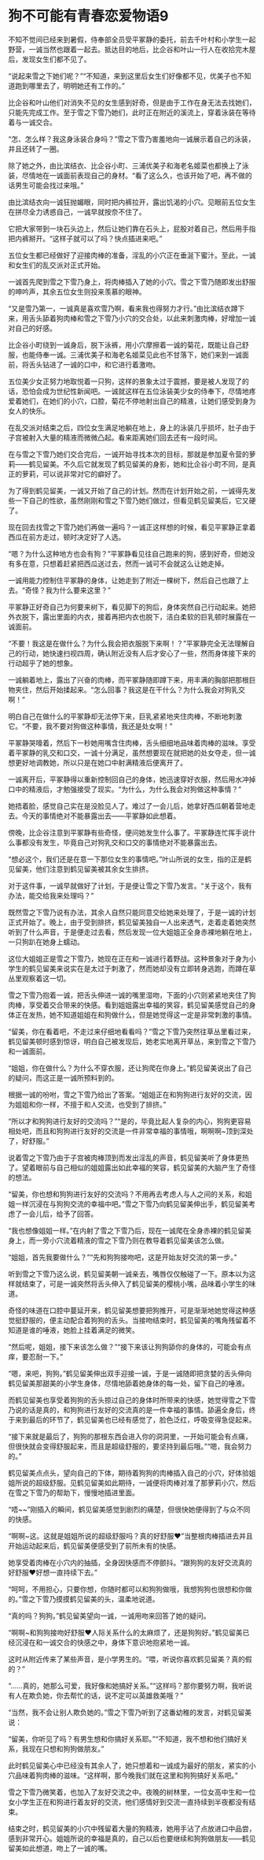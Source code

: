# 狗不可能有青春恋爱物语9

不知不觉间已经来到暑假，侍奉部全员受平冢静的委托，前去千叶村和小学生一起野营，一诚当然也跟着一起去。抵达目的地后，比企谷和叶山一行人在收拾完木屋后，发现女生们都不见了。

“说起来雪之下她们呢？”“不知道，来到这里后女生们好像都不见，优美子也不知道跑到哪里去了，明明她还有工作的。”

比企谷和叶山他们对消失不见的女生感到好奇，但是由于工作在身无法去找她们，只能先完成工作。至于雪之下雪乃她们，此时正在附近的溪流上，穿着泳装在等待着与一诚交合。

“怎、怎么样？我这身泳装合身吗？”雪之下雪乃害羞地向一诚展示着自己的泳装，并且还转了一圈。

除了她之外，由比滨结衣、比企谷小町、三浦优美子和海老名姬菜也都换上了泳装，尽情地在一诚面前表现自己的身材。“看了这么久，也该开始了吧，再不做的话男生可能会找过来哦。”

由比滨结衣向一诚狂抛媚眼，同时把内裤拉开，露出饥渴的小穴。见眼前五位女生在拼尽全力诱惑自己，一诚早就按奈不住了。

它把大家带到一块石头边上，然后让她们靠在石头上，屁股对着自己，然后用手指把内裤掰开。“这样子就可以了吗？快点插进来吧。”

五位女生都已经做好了迎接肉棒的准备，淫乱的小穴正在垂涎下蜜汁。至此，一诚和女生们的乱交派对正式开始。

一诚首先爬到雪之下雪乃身上，将肉棒插入了她的小穴。雪之下雪乃随即发出舒服的呻吟声，其余五位女生则投来羡慕的眼神。

“又是雪乃第一，一诚真是喜欢雪乃啊，看来我也得努力才行。”由比滨结衣蹲下来，用舌头舔着狗肉棒和雪之下雪乃小穴的交合处，以此来刺激肉棒，好增加一诚对自己的好感。

比企谷小町绕到一诚身后，脱下泳裤，用小穴摩擦着一诚的菊花，既能让自己舒服，也能侍奉一诚。三浦优美子和海老名姬菜见此也不甘落下，她们来到一诚面前，将舌头钻进了一诚的口中，和它进行着激吻。

五位美少女正努力地取悦着一只狗，这样的景象太过于震撼，要是被人发现了的话，恐怕会成为世纪性新闻吧。一诚就这样在五位泳装美少女的侍奉下，尽情地疼爱着她们，在她们的小穴，口腔，菊花不停地射出自己的精液，让她们感受到身为女人的快乐。

在乱交派对结束之后，四位女生满足地躺在地上，身上的泳装几乎损坏，肚子由于子宫被射入大量的精液而微微凸起。看来距离她们回去还有一段时间。

在与雪之下雪乃她们交合完后，一诚开始寻找本次的目标，那就是参加夏令营的萝莉——鹤见留美。不久后它就发现了鹤见留美的身影，她和比企谷小町不同，是真正的萝莉，可以说非常对它的癖好了。

为了得到鹤见留美，一诚又开始了自己的计划。然而在计划开始之前，一诚得先发些一下自己的性欲，虽然刚刚和雪之下雪乃她们做过，但看见鹤见留美后，它又硬了。

现在回去找雪之下雪乃她们再做一遍吗？一诚正这样想的时候，看见平冢静正拿着西瓜在前方走过，顿时决定好了人选。

“嗯？为什么这种地方也会有狗？”平冢静看见往自己跑来的狗，感到好奇，但她没有多在意，只想着赶紧把西瓜送过去，然而一诚可不会就这么让她走掉。

一诚用能力控制住平冢静的身体，让她走到了附近一棵树下，然后自己也跟了上去。“奇怪？我为什么要来这里？”

平冢静正好奇自己为何要来树下，看见脚下的狗后，身体突然自己行动起来。她把外衣脱下，露出里面的内衣，接着再把内衣也脱下，洁白柔软的巨乳顿时展露在一诚面前。

“不要！我这是在做什么？为什么我会把衣服脱下来啊！？”平冢静完全无法理解自己的行动，她快速扫视四周，确认附近没有人后才安心了一些，然而身体接下来的行动超乎了她的想象。

一诚躺着地上，露出了兴奋的肉棒，而平冢静随即蹲下来，用丰满的胸部把那根巨物夹住，然后开始揉起来。“怎么回事？我这是在干什么？为什么我会对狗乳交啊！”

明白自己在做什么的平冢静却无法停下来，巨乳紧紧地夹住肉棒，不断地刺激它。“不要，我不要对狗做这种事情，我还是处女啊！”

平冢静哭嚎着，然后下一秒她用嘴含住肉棒，舌头细细地品味着肉棒的滋味。享受着平冢静的乳交和口交，一诚十分满足，虽然想要现在就把她的处女夺走，但一诚想更好地调教她，所以只是在她口中射满精液后便离开了。

一诚离开后，平冢静得以重新控制回自己的身体，她迅速穿好衣服，然后用水冲掉口中的精液后，才勉强接受了现实。“为什么，为什么我会对狗做这种事情？”

她捂着脸，感觉自己实在是没脸见人了。难过了一会儿后，她拿好西瓜朝着营地走去。今天的事情绝对不能暴露出去——平冢静如此想着。

傍晚，比企谷注意到平冢静有些奇怪，便问她发生什么事了。平冢静连忙挥手说什么事都没有发生，毕竟自己对狗乳交和口交的事情绝对不能暴露出去。

“想必这个，我们还是在意一下那位女生的事情吧。”叶山所说的女生，指的正是鹤见留美，他们注意到鹤见留美被其余女生排挤。

对于这件事，一诚早就做好了计划，于是便让雪之下雪乃发言。“关于这个，我有办法，能交给我来处理吗？”

既然雪之下雪乃说有办法，其余人自然只能同意交给她来处理了，于是一诚的计划正式开始了。晚上，由于受到排挤，鹤见留美独自一人出来透气，走着走着她突然听到了什么声音，于是便走过去看，然后发现一位大姐姐正全身赤裸地躺在地上，一只狗趴在她身上蠕动。

这位大姐姐正是雪之下雪乃，她现在正在和一诚进行着野战。这种景象对于身为小学生的鹤见留美来说实在是太过于刺激了，然而她却没有立即转身逃跑，而蹲在草丛里观察着这一切。

雪之下雪乃抱着一诚，把舌头伸进一诚的嘴里湿吻，下面的小穴则紧紧地夹住了狗肉棒，享受着交合带来的快感。看到姐姐露出幸福的笑容，鹤见留美感觉自己的身体正在发热，她不知道姐姐在和狗做什么，但是她觉得这一定是非常刺激的事情。

“留美，你在看着吧，不走过来仔细地看看吗？”雪之下雪乃突然往草丛里看过来，鹤见留美顿时感到惊讶，明白自己被发现后，她老实地离开草丛，来到雪之下雪乃和一诚面前。

“姐姐，你在做什么？为什么不穿衣服，还让狗爬在你身上。”鹤见留美说出了自己的疑问，而这正是一诚所预料到的。

根据一诚的吩咐，雪之下雪乃给出了答案。“姐姐正在和狗狗进行友好的交流，因为姐姐和你一样，不擅于和人交流，也受到了排挤。”

“所以才和狗狗进行友好的交流吗？”“是的，毕竟比起人复杂的内心，狗狗更容易相处吧，而且和狗狗进行友好的交流是一件非常幸福的事情哦，啊啊啊~顶到深处了，好舒服。”

说着雪之下雪乃由于子宫被肉棒顶到而发出淫乱的声音，鹤见留美听了身体更热了。望着眼前与自己相似的姐姐露出如此幸福的笑容，鹤见留美的大脑产生了奇怪的想法。

“留美，你也想和狗狗进行友好的交流吗？不用再去考虑人与人之间的关系，和姐姐一样沉浸在与狗狗交流的幸福中吧。”雪之下雪乃向鹤见留美伸出手，鹤见留美考虑了一会儿后，给予了回答。

“我也想像姐姐一样。”在内射了雪之下雪乃后，现在一诚爬在全身赤裸的鹤见留美身上，而一旁小穴流着精液的雪之下雪乃则在教导着鹤见留美该怎么做。

“姐姐，首先我要做什么？”“先和狗狗接吻吧，这是开始友好交流的第一步。”

听到雪之下雪乃这么说，鹤见留美朝一诚亲去，嘴唇仅仅触碰了一下。原本以为这样就结束了，可是一诚突然将舌头伸入了鹤见留美的樱桃小嘴，品味着小学生的味道。

奇怪的味道在口腔中蔓延开来，鹤见留美想要把狗推开，可是渐渐地她觉得这种感觉挺舒服的，便主动配合着狗狗的舌头。当接吻结束时，鹤见留美的嘴角残留着不知道是谁的唾液，她脸上挂着满足的微笑。

“然后呢，姐姐，接下来该怎么做？”“接下来该让狗狗舔你的身体的，可能会有点痒，要忍耐一下。”

“嗯，来吧，狗狗。”鹤见留美伸出双手迎接一诚，于是一诚随即把贪婪的舌头伸向鹤见留美那甜美的小学生身体，尽情地舔着她身体的每一处，留下自己的唾液。

而鹤见留美也享受着狗狗的舌头掠过自己的身体时所带来的快感，她觉得雪之下雪乃说的话是真的，和狗狗进行友好的交流真的是一件幸福的事情。舔遍全身后，终于来到最后的环节了，鹤见留美也已经有感觉了，脸色泛红，呼吸变得急促起来。

“接下来就是最后了，狗狗的那根东西会进入你的洞洞里，一开始可能会有点痛，但很快就会变得舒服起来，而且是超级舒服的，要坚持到最后哦。”“嗯，我会努力的。”

鹤见留美点点头，望向自己的下体，期待着狗狗的肉棒插入自己的小穴，好体验姐姐所说的超级舒服。见鹤见留美如此期待，一诚便将肉棒对准了那萝莉小穴，然后在雪之下雪乃的帮助下，慢慢地插进里面。

“唔~~”刚插入的瞬间，鹤见留美感觉到剧烈的痛楚，但很快她便得到了与众不同的快感。

“啊啊~这。这就是姐姐所说的超级舒服吗？真的好舒服❤”当整根肉棒插进去并且开始运动起来后，鹤见留美便感受到了前所未有的快感。

她享受着肉棒在小穴内的抽插，全身因快感而不停颤抖。“跟狗狗的友好交流真的好舒服❤好想一直持续下去。”

“呵呵，不用担心，只要你想，你随时都可以和狗狗做哦，我想狗狗也很想和你做的。”雪之下雪乃摸摸鹤见留美的头，温柔地说道。

“真的吗？狗狗。”鹤见留美望向一诚，一诚用吻来回答了她的疑问。

“啊啊~和狗狗接吻好舒服❤人际关系什么的太麻烦了，还是狗狗好。”鹤见留美已经沉浸在和一诚交合的快感之中，身体下意识地抱紧地一诚。

这时从附近传来了某些声音，是小学男生的。“喂，听说你喜欢鹤见留美？真的假的？”

“……真的，她那么可爱，我好像和她搞好关系。”“这样吗？那你要努力啊，我听说有人在欺负她，你去帮忙的话，说不定可以英雄救美哦？”

“当然，我不会让别人欺负她的。”雪之下雪乃听到了这番幼稚的发言，对鹤见留美说：

“留美，你听见了吗？有男生想和你搞好关系耶。”“不知道，我不想和他们搞好关系，我现在只想和狗狗做朋友。”

此时鹤见留美心中已经没有其余人了，她只想着和一诚成为最好的朋友，紧实的小穴品味着狗肉棒的滋味。“这样啊，那今晚我们就在这里和狗狗搞好关系吧。”

雪之下雪乃微笑着，也加入了友好交流之中。夜晚的树林里，一位女高中生和一位女小学生正在和狗进行着友好的交流，他们感情好到交流一直持续到半夜都没有结束。

结束之时，鹤见留美的小穴中残留着大量的狗精液，她用手沾了点放进口中品尝，感到非常开心。姐姐所说的幸福是真的，自己以后也要继续和狗狗做朋友——鹤见留美如此想道，吻上了一诚的嘴。

  

  

  

  

  

  

 夏令营终于结束了，在这短暂的几天内，一诚不仅和各位女生举行了多次乱交派对，还将鹤见留美调教成了自己的性奴，可以说是收获满满。

雪之下雪乃一行人搭车回到学校后，下车的时候碰见了雪之下阳乃。“雪乃，你又在做些无聊的事情啊。”

雪之下阳乃嘲讽般的语气，让雪之下雪乃非常不爽。“姐姐，你来这里干什么？”

“没什么，只是过来接你而已，妈妈已经对你的任性忍耐到底了，跟我回家一趟吧。”见雪之下阳乃的神情非常严肃，雪之下雪乃动摇了。

本来她的计划是现在回家和一诚一起洗个澡，然后在床上尽情地干个痛快，现在计划却被打乱了。“雪乃，这是为了你好，快上车。”

雪之下阳乃催促道，雪之下雪乃毫无办法，只能上车，在大家的目送下离开了。这一幕让躲在一旁的一诚非常生气，居然敢来打扰自己和雪乃做爱。

反正你也是目标之一，正好现在有空，是时候开始行动了——一诚眼中燃烧着怒火，下体膨胀的肉棒已经忍不住想要把阳乃乱搞一顿了。回到雪乃家等了许久后，雪乃带着疲惫的样子回来了。

她受到母亲的责备，精神相当劳累，但看见一诚走过来迎接自己，瞬间好了许多。“一诚，抱歉我回来晚了，我母亲实在是太多话说了，我们现在就到卧室里去吧。”

雪乃边脱下自己的衣服，边和一诚来到卧室，当抵挡床边时，她已经一丝不挂。她躺在床上张开双腿，用手指打开小穴，接着一诚跳到她身上，将肉棒插入了她那饥渴的小穴。

“唔啊~狗肉棒好舒服，还是一诚对我好❤”雪乃一边享受着肉棒，一边和一诚接吻，身体的疲惫逐渐得到了舒缓。

“再用力点，再让我舒服点❤”听到雪乃的话，一诚加快了抽插的速度，每一下都顶到深处，不久后两人同时达到了高潮，大量的狗精液注入到雪乃的子宫里。

“呵呵，又被内射了呢，如果能够怀上你的宝宝那该多好啊❤”雪乃脸色泛红地微笑着，用手指抚摸着刚刚被内射的小穴，非常珍惜里面的精液，不想它们流出来。

交合结束后，雪乃去洗了个澡，然后回到书桌上开始解决母亲交给自己的任务。这时一诚咬着一杯牛奶过来，递到雪乃面前。

“诶？这是给我的牛奶吗？谢谢你。”雪乃开心地接过牛奶，摸了摸一诚的头，递到口中正要喝下去时停住了。

“这、这是……这是你的‘牛奶’啊，居然让我喝你的‘牛奶’吗？”雪乃脸颊红得像苹果，用眼神询问一诚是不是想要她喝，而一诚点了点头。

“真是的~等下要好好补偿我哦。”雪乃害羞地将杯中的牛奶一饮而尽，反正也不是第一次喝，所以感觉还不错。

见雪乃把自己的“牛奶”一口气喝完，一诚感到十分满足，于是之后好好地补偿了雪乃，往她的小穴和嘴巴射精了几次。半夜，一诚向雪乃讲述了对阳乃的报复计划。

“你想替我向姐姐报仇吗？好吧，正好我也讨厌姐姐，我们一起来报复她吧。”两人商量好了对阳乃的报复计划，然后又开始了新一轮的交尾。

第二天，雪乃把阳乃叫到了自己家里来。“雪乃，特意叫我过来是有什么事吗？是决定回母亲那里了吗？”

阳乃趾高气扬地走进来，坐在沙发上，将身上的太阳眼镜随意一扔，一副十分嚣张的模样。“很遗憾，我目前还没有回去的打算。”

雪乃冷冷地说道，阳乃听了轻蔑一笑。“是吗？那我就看看雪乃你能坚持多久吧。”

阳乃翘起腿，那双美腿被一诚看在眼里，不禁兴奋起来，然后被阳乃注意到了。“雪乃，你还养着这条狗啊，品味真差，如果是我的话会养更高贵的品种。”

本来雪乃对于阳乃的话是不在意的，可是这句话触碰到了她的底线。只见她眼中没有笑意地呵呵笑起来，缓缓说道：

“不急，先喝杯茶吧，等下我会慢慢跟你说的。”雪乃将一杯茶递上去，阳乃鄙视了她一眼，接下来一口饮尽。

“好了，有话快说，我还有事要忙呢。”阳乃晃着腿催促雪乃，突然间她感觉自己头晕目眩，意识正在逐渐飘走。

“嗯？我这是……”在不明白发生了什么的情况下，阳乃扑通一声晕倒在了沙发上。

见此雪乃和一诚对视一眼，嘴角浮现出成功的微笑。 

“嗯？我这是在哪里？”当阳乃醒来时，她发现自己躺在床上，并且手脚都被锁链捆住，完全无法行动。

“姐姐，你醒啦。”听到雪乃的声音，阳乃立即看过去，然后惊讶地瞪大了双眼。

视野中的雪乃穿着非常暴露的情色内衣，三点根本没有挡住，两股之间流着白色的不明液体，跟平时的她一点都不像。“雪乃，你这身装扮是怎么回事？还有你干嘛要把我锁住！”

阳乃的声音相当愤怒，言语之中示意雪乃快点把她放开，但雪乃冷笑一声。“不用担心，我只是想让姐姐体验一下世界上最舒服的事情而已。”

看到雪乃带着诡异的笑容靠近自己，阳乃慌张起来。“你、你想对我干什么！？还不快点放开我！！！”

阳乃的话没有任何效果，雪乃来到她身边，将她身上的衣服一件件脱下，只剩下胸罩和内裤。“姐姐的身材可真好啊~要是我的胸部也能像你一样大，就能和它做更多的玩法了。”

“你在说些什么？你为什么要把我的衣服脱下来？”阳乃不明白雪乃在说些什么，但很快她就知道了。

“过来吧，一诚。”雪乃呼唤一诚，它随即跳到床上，出现在阳乃面前，下体的肉棒残留着刚刚和雪乃交合时留下的痕迹。

“雪乃，这、这狗，你到底想做什么？”阳乃涌现出可怕的表情，她不相信自己的妹妹会对她做那种事情，可是眼前的景象让她不得不往那边想。

“刚才我就说了，我想让姐姐你体验一下世界上最舒服的事情。”说着雪乃拿出剪刀，将阳乃的胸罩从中间煎开，顿时那对柔软白皙的肉团展现在一诚的面前。

“好了，接下来请你让姐姐舒服起来吧，一诚。”一诚听从雪乃的话，慢慢向阳乃走去。

“不要，不要靠近我，快走开！雪乃，快阻止这条狗！”阳乃不断地做出抵抗，但没有任何效果，一诚来到她面前，低下头将那对美乳含入嘴里，然后吮吸起来，甜美的味道立即在口中弥漫。

虽然阳乃玩的很开，但她至今为止都有好好保护自己，这幅身体没有被任何男人碰过，可是如今却任由一只公狗摆弄，这种事情让她受到巨大打击。“不要，不要吸！雪乃，我错了，我不该这样对你，拜托你放过我吧。”

在阳乃求饶途中，一诚仍旧吸着她的乳头，宛如小宝宝喝奶一般，使得她不停地发出淫荡的喘叫声。“姐姐，干嘛要说放过你这种话呢？明明你看起来挺享受的不是吗？不仅脸色变红，连乳头都立起来了。”

雪乃发出嘲笑的声音，伸出手捏了一下阳乃另一只乳头，她顿时娇喘一声。阳乃怎么都没有想到，乳头居然是自己的敏感点，仅仅被狗吸了一会儿，自己的身体就有感觉了。

“哦？姐姐你湿了呢？没想到平时一直高傲看不起任何人的姐姐也会有这样的痴态。”雪乃伸出手指碰了一下阳乃的私处，阳乃瞬间如触电一般全身颤抖了一下。

“啊哈哈，姐姐原来这么敏感啊，看你这个样子应该想要去了吧，那作为你心爱的妹妹，就来帮你一把吧”雪乃将阳乃湿透的内裤脱下了，那泛着淫水的小穴暴露在空气中。

见到自己这个样子，阳乃恨不得想跳楼，可是她全身被锁住了，无法行动。“已经湿透了呢，没想到姐姐你这么淫荡，好了，接下来就让姐姐你舒服起来，一诚。”

听到雪乃的呼叫，一诚停下来来到她身边。阳乃望着自己的胸部上沾满了狗的唾液，感到非常恶心，而接下来的事情让她惊恐不已。

“好了，一诚，让姐姐体验一下世界上最舒服的事情吧。”一诚按照雪乃的吩咐，跨在阳乃的双腿之间。

看见这个景象，阳乃眼神无比恐惧，身体不禁颤抖起来。“等下，雪乃，你想干什么？难道说你想让那只狗上我吗？”

“姐姐，别说狗，它有名字的，叫一诚。”“名字什么的无所谓，求求你放过我吧，雪乃，我为我刚才对你的狗的评价道歉，求求你不要让狗对我做那种事情。”

阳乃的语气非常卑微，此时的她根本不像平时那样强势，然而雪乃是不会理她的。雪乃用手指将阳乃的小穴掰开，接着一诚用肉棒对准了那淫乱的小穴。

“不要！不要这么做！求求你了，雪乃！”阳乃仍旧在求饶，但是毫无意义，一诚往腰部聚集力量，然后一口气将肉棒插入了她的小穴。

“啊啊啊！好痛！好痛！为什么要这么对我？雪乃。”“还不是姐姐你平时对我太苛刻了，但是我脾气好，不仅不报复你，甚至还和你分享我最爱的男朋友，你应该高兴才对。”

“你、你在说什么？”阳乃尝试理解雪乃的话，可是破处之痛让她没心思去思考。

处女之血滴在床单上，表明阳乃的处女已经被一只狗——一诚夺走了。阳乃怎么都没想到，自己最重要的处女居然会被一只狗夺走，这超乎常理的现实让她头脑混乱起来。

“不要，好痛，不要动！”阳乃试图叫一诚停下来，可一诚怎么可能听她的话，巨大的狗肉棒在她那未经世事的小穴内肆虐，享受着肉壁摩擦带来的刺激。

随着肉棒的不断深入，阳乃感觉到自己的小穴逐渐被开拓填满，她没有想到狗的肉棒居然会这么大。“雪乃，拜托你，放过我吧，快吧那只狗拉开吧，求求你了。”

阳乃继承向雪乃求救，但雪乃根本不听她的话，反而和一诚接吻起来。目睹自己的妹妹和狗接吻，并且看上去是自愿的，不仅没有一丝的厌恶，还非常享受，阳乃愣住了。

“唔啊！啊啊！雪乃你、你唔噢！你在干什么？你居然和狗做这种，啊啊！快停下来，我的小穴要坏掉了。”在一诚的剧烈抽插下，阳乃感觉到自己的小穴正在慢慢变得奇怪起来。

“姐姐，刚才我不是和你说了吗？一诚是我的男朋友，我经常和它做爱哦，刚才姐姐你晕倒的时候，我已经被它内射了好几次了，你看。”雪乃张开双腿，露出自己的小穴，用手指轻轻掰开，向阳乃炫耀着从中流出的狗精液。

看到雪乃小穴中的精液，阳乃受到了巨大的冲击，那位曾经优雅冷傲的妹妹居然和狗成为恋人，并且还让狗中出小穴，这、这究竟发生了什么。“哦，看起来一诚快要射了，高兴吧，姐姐，等下你的小穴也能被一诚的精液填满了。”

“什么！？不要，快拔出来，不要射进起来，我不想被狗内射！”得知可怕的事情后，阳乃继续扭动身体做出挣扎，但是没有意义，随着肉棒的抽插，她的小穴已经快要绝顶了，自动收缩将肉棒紧紧地夹住。

在肉棒顶到阳乃的小穴最深处后，一诚开始加快抽插速度，肉棒在小穴内顺畅地活动着。尽管阳乃不想承认，尽管她非常厌恶，但是身体还是在狗肉棒的抽插下有了反应，小穴也开始流出淫水。

“不要，为什么我会对狗有感觉，不可能，这一定是在做梦，不可能的！”随着快感的堆积，终于迎来了爆发的时刻，一诚一口气将肉棒顶到阳乃的子宫，而阳乃也因为高潮，小穴喷出淫水刺激着狗肉棒，使得狗肉棒往她的子宫里射入了大量滚烫的精液。

“好烫，快停下来，快停下来！”感觉到子宫的内部正在被某种滚烫的液体逐渐填满，阳乃的眼睛泛出泪水。

不仅被狗夺走了处女，而且还被狗中出了，这种事情为什么会发生在自己身上。现在阳乃只希望狗快点射精结束，自己好回家把身体清洗干净，然后狗的射精持续了半个小时左右，射出的精液使得她的小腹都微微凸起。

当射精结束后，一诚将肉棒拔出来，而此时阳乃的眼睛已经失去了高光。“啊，流出来了，真是浪费。”

看见从阳乃的小穴中流出大量的精液，雪乃随即上去用嘴巴将那些精液喝下去，并且还吸着小穴内残留的精液。一诚看着雪乃那么可爱地喝下自己的精液，刚刚软下来的肉棒又精神起来了。

它来到雪乃的后面，对着她那翘起的屁股，狠狠地插入了她的小穴。“啊，居然偷袭，一诚好坏……不过我喜欢❤”

雪乃转过头摸了摸一诚的头，然后继续喝从阳乃小穴里流出的精液。“呵呵，今晚我们三人就好好地玩一下吧❤”

在雪乃幸福的笑容下，雪之下姐妹和一只狗开始度过今晚美妙的夜晚时间。 

  

  

 “呜……嗯……滋呜……好舒服，再来点…….咕唔……”

听到奇怪的声音，阳乃缓缓睁开眼眸。她感觉自己的身体凉凉的，仔细一看才发现自己身上一丝不挂，那洁白的娇躯毫无遮拦，上面沾染着大量的不明液体，看起来无比诱人。

“我、这是……”阳乃感到一阵头疼，细细回想了下后，想起了昨晚发生的事情。

“对啊，我……”阳乃立即往自己的下体看去，尽管她多么希望那只是一场噩梦，可是私处残留下来的白色液体，打破了她的幻想。

雪乃，雪乃她为什么要这么对我？阳乃的眼角泛出水晶般的泪水，这时从旁边传来的声音引起了她的注意，她不禁转头看过去，然后愣住了。

映照在眼中的景象，是如此违反常理，冲击着她的世界观。只见自己的妹妹——雪乃躺在床上，那只狗在她的背后，两人摆出了侧身体位，伴随着啪嗒声响，巨大的狗肉棒在雪乃那粉嫩的小穴一进一出，发出每一次抽插，从两瓣之中都会滴落出爱液在床单上，形成一片水渍。

而且雪乃还转过头，伸出了那柔软粉红的舌头，与狗的舌头交缠在一起，两人如同恩爱的情侣般，互相倾述着爱意。这样的景象，对于阳乃来说明明是很厌恶，很恶心的，可是看着雪乃那陶醉的表情，美丽的娇躯配合着狗的腰肢扭动，小腹因肉棒而隆起，小穴竟然瘙痒起来。

“雪乃，你在做什么！？”“嗯？姐姐你……醒了，现在……别来烦……我，我在和…….男朋友做爱……呢。”

听到阳乃的呼唤，雪乃仅仅瞥了她一眼，随后继续沉浸在与一诚的交合中。男朋友，再次从雪乃嘴里听到这个词语，阳乃依旧感到震惊和意外，自己的妹妹的男朋友居然是一条狗，这要她怎么接受。

可是望着眼前的景色，阳乃也不能不接受现实，因为雪乃她是自愿和狗交合的，从她的眼神中不仅看不出一丝厌恶，反而还相当幸福。“唔！要、要……去了吗？来……射进我……的小穴里……你，亲爱的！”

突然狗的运动变得剧烈起来，肉棒抽插的幅度也越来越快，雪乃的小穴流出了大量晶莹的爱液。看着自己的妹妹被狗的肉棒一抽一抽地弄到身体颤抖起来，阳乃想要闭上眼睛逃避现实，可是不知为何她却忍不住去看，半眯着的眼睛将眼前的景象刻录在脑海中。

“噢噢噢噢噢——要、要射了吗？射进来吧，滚烫的狗精液射进我的子宫里吧。”在高潮中，雪乃的小穴喷泄出一团花蜜，飞溅在双腿之间，充分润滑后的小穴将一诚的狗肉棒整根吞入了体内，使得腹部的凸出更加明显。

紧接着进入子宫内的肉棒，在雪乃爱液的刺激下，积攒的精液一股气射了进去，这灼热的感觉让雪乃忍不住长喘一声。“又、又被内射了！这样子一直射下去，会不会有天真的能够怀孕呢。”

雪乃带着满足的微笑，全身酥软倾倒在床上，而一诚则边射精，边舔舐着她泛红的脸颊，仿佛在爱惜自己的恋人。原本还以为雪乃是在开玩笑，但见识到她真的被狗中出后，阳乃只能认为自己的妹妹脑子真的出问题了。

不仅和狗做爱，而且还希望怀上狗的孩子，这……一诚留意到阳乃惊愕的眼神，看见她的表情，一诚明白昨晚的条件并没有让她堕落。

不过也好，要是最难搞定的女生之一的雪之下阳乃这么快就堕落的话，那就少了很多乐趣，一步步征服强势且自信的阳乃，才是最有成就感的。一诚用能力对雪乃说了句话后，雪乃微笑着点了点头，和它深吻了一口后，便站起来。

阴茎从雪乃的小穴脱离的瞬间，子宫内的精液如同决堤的洪水般直流而出，雪乃随即用手捂住小穴，防止自己喜爱的精液漏出来。“雪乃，你又想做什么？快点放开我，我要回母亲那里。”

“不用担心，姐姐，我已经和母亲说了，你会在我这里住几天，这几天我们就好好地增进感情吧，和一诚一起。”“别开玩笑了，谁要和一只破狗增进感情啊！”

阳乃说出话的瞬间就后悔，因为她注意到雪乃的眼神变得冰冷且愤怒。“姐姐，我应该跟你说过，一诚是我的恋人，你居然敢侮辱它……”

“……狗就是狗，是不能跟人类相提不论的。”阳乃继续嘴硬，她希望能够让妹妹明白，人和狗是有区别的，是不能做那种事情的。

然而深爱一诚的雪乃可不会把她的话听进去，为了自己的恋人，雪乃决定惩罚一下她。“雪乃，你、你想干什么？”

阳乃看见雪乃朝自己走过来，两腿架在自己的脖子之间，被手捂住的小穴正在脸部的上方。“说起来姐姐你好像还不知道一诚的精液是什么味道的吧？我来让你尝一下吧。”

“什么！？不要，不要这么做！雪乃。”阳乃惊恐的摇头，可是雪乃以调皮的语气说“不行~”，把手从小穴上移开。

于是粘稠的精液从小穴中流出，低落在阳乃的脸上。“不要，不要啊，雪乃。”

感觉到脸上温热的精液，阳乃有种想要吐出来的冲动，可她还是忍住了。“怎么样？这可是我最爱的一诚的精液哦，本来我是想留在子宫里好好享受的，可是为了让姐姐你明白一诚的好，所以我才愿意分享给你，你感觉到妹妹的爱了吗？”

听到雪乃的话，阳乃知道她真的疯了，自己不管说什么都没有意义，于是只能闭上眼睛，任由白浊的液体滴在他美丽的脸蛋上。不久后，阳乃的脸庞满是一诚的精液，宛如刚刚被颜射了一般，雪乃看见自己的杰作不禁笑了起来。

“呵呵，现在的姐姐看起来更美丽呢，不过居然不肯品尝一诚的精液，明明很好吃的。”雪乃伸手往小穴里沾了些许的精液，放入口中细细品尝起来。

“算了，正好姐姐你也没吃早饭，就让一诚请你喝牛奶吧。”雪乃从阳乃身上走开，而这时一诚走了上来。

一诚先用能力将阳乃脸上的精液清理干净，然后让她睁开双眼。“什么！？”

一睁开眼睛，阳乃就被面前的景象吓愣住了。只见一诚那根嫩红且巨大的狗肉棒，就在她面前，距离嘴唇不断十厘米，上面残留着刚刚和雪乃交合时的种种液体。

“你、你想干什么？难道说……”阳乃预想到了最糟糕的结果，不禁全身害怕地颤抖起来。

平日里洁身自好的她，处女不用说了，连初吻都还在，那柔软的嘴唇目前没有任何男人碰过，可是现在却要被一只狗的肉棒侵犯，这怎么让她不害怕。不要，不要拿那根肮脏的东西靠近我！

阳乃心中祈祷着，小穴已经被侵犯了，她不想嘴巴也遭受这样的事情。她紧抿嘴唇，试着做出最后的抵抗，可是这在一诚的能力面前毫无意义。

一诚稍稍使用能力，阳乃那高贵的樱桃小嘴便微微张开，紧接着可爱柔软的舌头从里面慢慢伸出来，碰到了肉棒的前端。顿时，一股腥臭味传入口中，强烈的雄性气味充斥着鼻腔，这让阳乃的呕吐感加剧了。

在能力的操控下，阳乃那柔软的舌头仔细清理着肉棒上的痕迹，她眼睁睁地目睹着这一切，全什么都无法做。不愧是阳乃的舌头，跟雪乃一样属于上乘品，一诚的肉棒仅仅被她舔了几下，就产生了想要射精的欲望。

但一诚不想这么快就射，它还想试下阳乃的口活。在肉棒清理干净后，一诚用能力让阳乃粉色的双唇张得更大，然后将肉棒缓缓送入里面。

温热的触感和强烈的雄性气味让阳乃瞪大了双眼，她清晰地感觉到肉棒在自己的口中搅动，而自己不受控制地将其含住，并且吞咽吮吸起来。狗肉棒在阳乃不断紧锁的嘴巴里持续抽插，唾液的润泽加上舌头的挑弄，让一诚相当得享受。

“哦？姐姐居然自己给一诚口交吗？看来姐姐也明白一诚的优点了。”才不是，是我的身体不由控制了！

阳乃很想大声喊出来否定雪乃的话，可是嘴里的肉棒让她只能发出“呜嗯”之类的，像是在享受般的声响。在一诚的操控下，阳乃卖力地扭动着脑袋，尽可能地刺激整根肉棒，同时口腔吮吸得更加用力，给一诚带来进一步的快感。

被阳乃用如此美妙的嘴巴口交，一诚的射精欲望已经积聚得差不多了。它向前走了一步，将肉棒深入到阳乃的喉咙中。

阳乃察觉到了它想做什么，拼尽全力挣扎，然而依旧没有任何意义。她只能边怀着屈辱的心情，边卖力地用舌头和小嘴服侍面前的狗的肉棒。

终于，在阳乃那温暖湿润的口腔吮吸下，一诚射出了大量的狗精液，通过喉咙流入了她的肚子里。射精持续了大概三十分钟左右，阳乃已经不清楚有多少精液流入了自己的肚子里，她只感觉到肚子有些撑。

当一诚将肉棒拔出来时，阳乃的嘴角流出了她尚未吞下去的精液。“呵呵，姐姐好好地品尝了一下一诚的牛奶呢，感觉如何？是一顿不错的早饭吧。”

感觉糟透了——阳乃很想这样回答她，但嘴巴被精液填满无法出声，她要么把嘴里的精液吞下去，要么吐出来。可是由于一诚的能力影响，她无法吐出来，只能默默地将其吞入肚中。

“肉棒还有精液呢，不能浪费。”看见一诚的肉棒上仍有些许的精液低落下来，雪乃微笑着上前将其吞入口中吸起来。

享受完雪之下姐妹的口交后，早上的性欲处理算是结束了。中午，阳乃还未从早上的打击中缓过来，又遇到了新的状况。

此刻的阳乃打扮，在她眼中是非常奇怪的，上半身穿着透明的比基尼，下半身则是超短裙，但是没有内裤，完全就是一副痴女的模样。“雪乃，你让我穿成这样干什么！？”

阳乃愤怒地质问着雪乃，虽然她手脚都不再受到束缚，可是由于一诚的能力，依然无法自由行动，而是像一条狗一样趴在地上。“不是我想要你穿成这样的，是一诚想要姐姐你穿成这样的，因为姐姐你现在是一诚的母狗。”

“啊，你又在说些什么！？我才不是母狗，我是人类！”阳乃怒吼着，但雪乃并没有把她放在心上，因为她现在正在给一诚足交。

“一诚，这样子舒服吗？”雪乃穿着黑色长筒袜的玉足，正在服侍着一诚的肉棒，她仔细地用脚掌摩擦着肉棒，接着踩了踩龟头，然后在脚心画圈，这一连串的动作让一诚舒服地叫起来。

阳乃目睹这一切，不禁感叹雪乃的足交技术居然这么好，看来应该是经常替那只狗足交。本来阳乃还以为雪乃只是一时脑子有问题才和狗做那种事情，但就这两天看到的情况来看，她和狗做爱已经很长时间了，以至于双方都懂得对方的敏感点。

望着在雪乃的足交下渐渐坚挺的狗肉棒，不知为何阳乃的小穴瘙痒起来，身体也在慢慢变热。在经过昨晚和今早的调教，阳乃的身体已经渐渐对兽交有了兴趣，只是她本人还未察觉。

“呵呵，要射了呢，尽情地射出来吧，我会接下一诚所有的精液的。”感觉到肉棒要射精，雪乃的玉足将肉棒紧紧夹住，然后抽动起来，同时还从口中流下唾液进行湿润，可以说是非常得熟练了。

在雪乃如此娴熟的足交技术下，一诚的肉棒如同喷泉般喷出了白浊的精液，让雪乃黑色的长筒袜染上了大片的白色。“射了好多，一诚你真是太棒了，每次都能射这么多❤”

雪乃高兴地看着自己的玉足逐渐被精液弄湿染白，为自己让恋人舒服感到十分满足。在一旁观看了整个过程的阳乃，此时身体越加奇怪。

她是讨厌兽交这种东西的，可是在看见雪乃和狗玩的那么开心，狗的肉棒在雪乃的足交下变的那么大，而且还喷出如此大量的精液，她心动了。如果那根肉棒能够插进来，如果那么大量的精液能射精小穴内，那该有多舒服，她是知道的，毕竟昨晚已经体验过这种事情了。

可是，我是人类！人类怎么能够和狗做那种事情！阳乃依旧坚定着自己的原则，然而她的小穴在观看了雪乃刚才高超的足交表演后，已经被爱液湿润了。

一诚当然注意到了阳乃的变化，毕竟它就是为了这个目的才让雪乃帮自己足交的，既然现在得到了想要的结果，那该开始下一步了。一诚从地上站起来，慢慢地走到了阳乃的身后。

“你、你想做什么？不要靠近我！”阳乃厉声说道，可是一诚不会听她的话。

一诚来到阳乃的小穴处，靠近闻了闻，然后用舌头舔了一下，仅仅这样，阳乃就如同触电般全身酥软，小穴滴落出大量的爱液，在地上形成一滩水渍。“呵呵，看来姐姐和我一样都是喜欢兽交的体质呢，仅仅看了我为一诚的足交，就已经湿成这样。”

“才不是，你别乱说！”阳乃坚定地否决，然而她的身体却做出了于她的想法相反的动作。

只见她翘起屁股，湿润的小穴微微张开，粉嫩的肉壁展露在一诚面前。此刻她已经是一位被性欲占据的雌性了。

明白阳乃在渴望肉棒，于是一诚爬上了她的身体。“不要！不要过来，快从我身上下来！！！”

预感到狗要对自己做什么，阳乃惊叫起来，可是身体无法行动，什么都不能做。一诚将肉棒对准了阳乃的小穴，然后用力地插了进去，由于经过爱液的湿润，肉棒很顺畅地一下子就抵达了小穴的深处。

“噢噢噢——！”肉棒插入的瞬间，阳乃就发出了非常舒服的声音，尽管嘴上说着不要，但身体却是非常诚实。

饥渴的小穴立即将肉棒紧紧地夹住，开始压榨起来。一诚还是第一次感受到阳乃的小穴居然有这么紧，不禁感到满意，这代表阳乃正逐渐被自己征服。

抽插运动开始，一诚用力地扭动着腰，将肉棒输送到阳乃的小穴深处。而阳乃努力地用双手支撑着身体，感受着肉棒的撞击，每一次大力的撞击，都让她忍不住发出娇喘。

因为身体晃动的缘故，她那对丰满的乳球也跟着弹跳起来，十分得诱人。高高撅起的屁股与她的腰间形成美丽的曲线，让人看了无比兴奋。

随着狗肉棒在阳乃小穴中不断进出，渐渐地温软的阴道不断地紧锁，肉壁上的褶皱一点一点地将肉棒紧紧咬住，分泌着的爱液湿润了肉棒，好让其在小穴中抽插得更加流畅。尽管阳乃不愿意承认，但她也明白，自己的身体对狗的肉棒有反应了，自己的小穴正在压榨着狗肉棒，渴望着狗的精液。

“不要，快拔出来，不要！”阳乃仍旧试着抵抗，可是舒服的快感让她没有力气喊出来，她的身体逐渐沉浸在与狗交合的快感中，她逐渐理解为何自己的妹妹会愿意和狗交合。

伴随着诱人的气息，阳乃紧致且柔软的小穴在巨大的狗肉棒的突进冲撞下，一下一下地收缩着，小穴的内壁死死地包裹着肉棒。“不……快停下！”

预感到不妙的阳乃喊了出来，但是一诚已经沉浸在阳乃绝妙的小穴中，怎么可能停下来。一诚加大力度抽插，龟头一下又一下地撞击着阳乃的子宫颈，把子宫都顶得让小腹凸起。

在如此强烈的刺激下，阳乃的娇躯不停地颤抖，身体酥软的同时却不忘服侍小穴内的肉棒，将其夹得更紧。最后，一诚射精了，一股又一股的暖流在温热的小穴吸附下，流入了阳乃的子宫内。

阳乃清楚地感觉到自己的子宫被灼热的液体冲洗着，可是她没有感到厌恶，反而兴奋地享受着这一切。跟狗的交合，原来是这么舒服的吗？

阳乃开始相信雪乃所说的话，或许自己和雪乃一样都是喜欢兽交的体质，人类男性是绝对不可能让自己有如此舒服的感受的。射精持续了相当长的时间，在这期间，阳乃精疲力尽地趴在地面上，可是她的屁股依旧高高撅起，仿佛是为了让一诚更好地将精液射进自己的小穴里。

或许，已经无法回头了——阳乃这样想到，嘴角逐渐浮现出满足的微笑。
